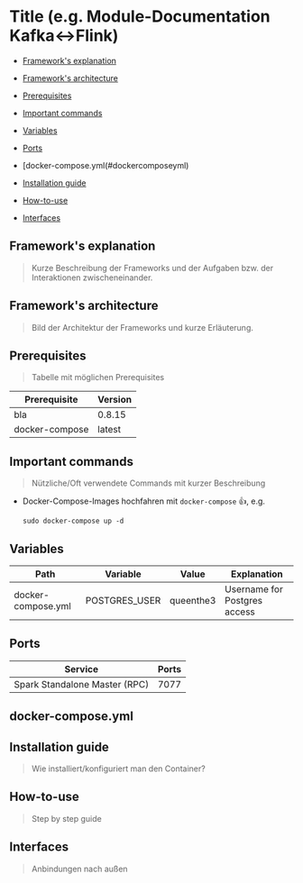 # Title (e.g. Module-Documentation Kafka<->Flink)

* [Framework's explanation](#frameworks-explanation)

* [Framework's architecture](#frameworks-architecture)

* [Prerequisites](#prerequisites)

* [Important commands](#important-commands)

* [Variables](#variables)

* [Ports](#ports)

* [docker-compose.yml(#dockercomposeyml)

* [Installation guide](#installation-guide)

* [How-to-use](#howtouse)

* [Interfaces](#interfaces)




## <a name="frameworks-explanation"></a> Framework's explanation 

> Kurze Beschreibung der Frameworks und der Aufgaben bzw. der Interaktionen zwischeneinander.

## <a name="frameworks-architecture"></a> Framework's architecture

> Bild der Architektur der Frameworks und kurze Erläuterung.

## Prerequisites

> Tabelle mit möglichen Prerequisites

Prerequisite | Version 
------------ | -------
bla | 0.8.15
docker-compose | latest

## Important commands

> Nützliche/Oft verwendete Commands mit kurzer Beschreibung

- Docker-Compose-Images hochfahren mit `docker-compose` :+1:, e.g.
    ```shell
    sudo docker-compose up -d
    ```
## Variables  

Path | Variable | Value | Explanation 
---- | -------- | -------- | -----------
docker-compose.yml | POSTGRES_USER | queenthe3 | Username for Postgres access

## Ports

Service | Ports 
--- | ---
Spark Standalone Master (RPC) | 7077 

## <a name="dockercomposeyml"></a> docker-compose.yml

## Installation guide

> Wie installiert/konfiguriert man den Container?

## <a name="howtouse"></a> How-to-use

> Step by step guide 

## Interfaces

> Anbindungen nach außen
